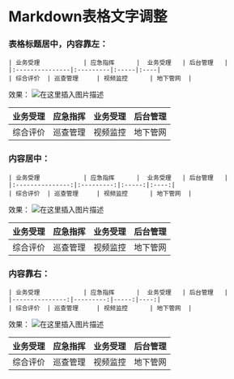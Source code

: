 # Markdown表格文字调整  

###  表格标题居中，内容靠左：
```
| 业务受理            | 应急指挥      |  业务受理   | 后台管理   |   
|:---------------|:---------|:-----|:----|  
| 综合评价  | 巡查管理     | 视频监控      | 地下管网  |
```
效果：
![在这里插入图片描述](https://img-blog.csdnimg.cn/20181114171621384.png)

| 业务受理            | 应急指挥      |  业务受理   | 后台管理   |   
|:---------------|:---------|:-----|:----|  
| 综合评价  | 巡查管理     | 视频监控      | 地下管网  |

### 内容居中：
```
| 业务受理            | 应急指挥      |  业务受理   | 后台管理   | 
|:---------------:|:---------:|:-----:|:----:|
| 综合评价  | 巡查管理     | 视频监控      | 地下管网  |
```
效果：
![在这里插入图片描述](https://img-blog.csdnimg.cn/20181114171802758.png)

| 业务受理            | 应急指挥      |  业务受理   | 后台管理   | 
|:---------------:|:---------:|:-----:|:----:|
| 综合评价  | 巡查管理     | 视频监控      | 地下管网  |

### 内容靠右：
```
| 业务受理            | 应急指挥      |  业务受理   | 后台管理   | 
|---------------:|---------:|-----:|----:|
| 综合评价  | 巡查管理     | 视频监控      | 地下管网  |
```
效果：
![在这里插入图片描述](https://img-blog.csdnimg.cn/20181114171901605.png)

| 业务受理            | 应急指挥      |  业务受理   | 后台管理   | 
|---------------:|---------:|-----:|----:|
| 综合评价  | 巡查管理     | 视频监控      | 地下管网  |